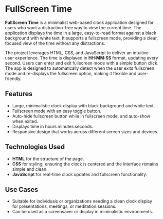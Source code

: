 # FullScreen Time

**FullScreen Time** is a minimalist web-based clock application designed for users who want a distraction-free way to view the current time. The application displays the time in a large, easy-to-read format against a black background with white text. It supports a fullscreen mode, providing a clear, focused view of the time without any distractions.

The project leverages HTML, CSS, and JavaScript to deliver an intuitive user experience. The time is displayed in **HH:MM:SS** format, updating every second. Users can enter and exit fullscreen mode with a simple button click. The app is designed to automatically detect when the user exits fullscreen mode and re-displays the fullscreen option, making it flexible and user-friendly.

## Features

- Large, minimalistic clock display with black background and white text.
- Fullscreen mode with an easy toggle button.
- Auto-hide fullscreen button while in fullscreen mode, and auto-show when exited.
- Displays time in hours:minutes:seconds.
- Responsive design that works across different screen sizes and devices.

## Technologies Used

- **HTML** for the structure of the page.
- **CSS** for styling, ensuring the clock is centered and the interface remains simple and clean.
- **JavaScript** for real-time clock updates and fullscreen functionality.

## Use Cases

- Suitable for individuals or organizations needing a clean clock display for presentations, meetings, or meditation sessions.
- Can be used as a screensaver or display in minimalistic environments.
